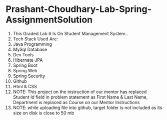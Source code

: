 # Prashant-Choudhary-Lab-Spring-AssignmentSolution
1) This Graded Lab 6 Is On Student Management System..
2) Tech Stack Used Are:
3) Java Programming
4) MySql Database
5) Dev Tools
6) Hibernate JPA
7) Spring Boot
8) Spring Web
9) Spring Security
10) Github
11) Html & CSS
12) NOTE: This project on the instruction of our mentor has replaced Student Id field in problem statement as First Name & Last Name,
     Department is replaced as Course on our Mentor Instructions
13) NOTE: while uploading file into github, target folder is not included as its size on disk is close to 50 mb
